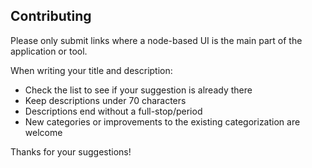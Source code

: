 ## Contributing

Please only submit links where a node-based UI is the main part of the application or tool.

When writing your title and description:

- Check the list to see if your suggestion is already there
- Keep descriptions under 70 characters
- Descriptions end without a full-stop/period
- New categories or improvements to the existing categorization are welcome

Thanks for your suggestions!
